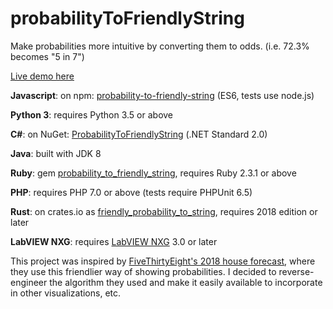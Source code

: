 # probabilityToFriendlyString

Make probabilities more intuitive by converting them to odds. (i.e. 72.3% becomes "5 in 7")

[Live demo here](https://gregstoll.github.io/probabilityToFriendlyString/)

**Javascript**: on npm: [probability-to-friendly-string](https://www.npmjs.com/package/probability-to-friendly-string) (ES6, tests use node.js)

**Python 3**: requires Python 3.5 or above

**C#**: on NuGet: [ProbabilityToFriendlyString](https://www.nuget.org/packages/ProbabilityToFriendlyString/) (.NET Standard 2.0)

**Java**: built with JDK 8

**Ruby**: gem [probability_to_friendly_string](https://rubygems.org/gems/probability_to_friendly_string), requires Ruby 2.3.1 or above

**PHP**: requires PHP 7.0 or above (tests require PHPUnit 6.5)

**Rust**: on crates.io as [friendly_probability_to_string](https://crates.io/crates/probability_to_friendly_string), requires 2018 edition or later

**LabVIEW NXG**: requires [LabVIEW NXG](https://ni.com/labview) 3.0 or later

This project was inspired by [FiveThirtyEight's 2018 house forecast](https://projects.fivethirtyeight.com/2018-midterm-election-forecast/house/), where they use this friendlier way of showing probabilities.  I decided to reverse-engineer the algorithm they used and make it easily available to incorporate in other visualizations, etc.
